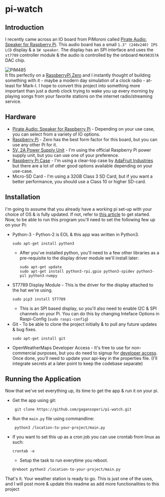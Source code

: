 # pi-watch
 
## Introduction
I recently came across an IO board from PiMoroni called [Pirate Audio: Speaker for Raspberry Pi](https://shop.pimoroni.com/products/pirate-audio-mini-speaker?variant=31189753692243). 
This audio board has a small `1.3" (240x240) IPS LCD` display & a `1W speaker`. The display has an SPI interface and 
uses the `st7789` controller module & the audio is controlled by the onboard `MAX98357A` DAC chip. <p/>
![PIM485](https://cdn.shopify.com/s/files/1/0174/1800/products/Pirate_Audio_Smol_Speaker_1_of_3_192x192.jpg?v=1574166432) <br/>
It fits perfectly on a [RaspberryPi Zero](https://www.raspberrypi.com/products/raspberry-pi-zero-2-w/) and I instantly thought of building something with it - maybe a modern day simulation of a clock radio - at-least for Mark-I. I hope to convert this project 
into something more important than just a dumb clock trying to wake you up every morning by playing songs from your favorite stations on the internet radio/streaming service.

## Hardware
 * [Pirate Audio: Speaker for Raspberry Pi](https://shop.pimoroni.com/products/pirate-audio-mini-speaker?variant=31189753692243) - Depending on your use case, you can select from a variety of IO options.
 * [Raspberry Pi](https://www.raspberrypi.com/products/raspberry-pi-zero-2-w/) - Zero has the best form factor for this board, but you can use any other Pi for it.
 * [5V, 2A Power Supply Unit](https://www.raspberrypi.com/products/raspberry-pi-universal-power-supply/) - I'm using the official Raspberry Pi power supply unit, but you can use one of your preference.
 * [Raspberry Pi Case](https://www.adafruit.com/product/3252) - I'm using a clear-top case by [AdaFruit Industries](https://www.adafruit.com/) but there are a lot of other good options available depending on your use-case.
 * Micro-SD Card - I'm using a 32GB Class 3 SD Card, but if you want a better performance, you should use a Class 10 or higher SD-card.

## Installation
I'm going to assume that you already have a working pi set-up with your choice of OS & is fully updated. If not, refer to [this article]() to get started. Now, to be able to run this program you'll need to set the following few up on your Pi:
* Python-3 - Python-2 is EOL & this app was written in Python3.
    ```
    sudo apt-get install python3
    ```
  * After you've installed python, you'll need to a few other libraries as a pre-requisite to the display driver module we'll install later:
    ```
    sudo apt-get update
    sudo apt-get install python3-rpi.gpio python3-spidev python3-pil python3-numpy
    ```
* ST7789 Display Module - This is the driver for the display attached to the hat we're using.
  ```
  sudo pip3 install ST7789
  ```
  * This is an SPI based display, so you'll also need to enable I2C & SPI channels on your Pi. You can do this by changing Inteface Options in Raspi-Config (```sudo raspi-config```)
* Git - To be able to clone the project initially & to pull any future updates & bug fixes.
  ```
  sudo apt-get install git
  ```
* OpenWeatherMaps Developer Access - It's free to use for non-commercial purposes, but you do need to signup for [developer access](https://openweathermap.org/price). Once done, you'll need to update your api-key in the properties file. (I'll integrate secrets at a later point to keep the codebase separate)


## Running the Application
Now that we've set everything up, its time to get the app & run it on your pi.
 - Get the app using git:
   ```
    git clone https://github.com/gagansopori/pi-watch.git
   ```
 - Run the `main.py` file using commandline:
   ```
    python3 /location-to-your-project/main.py
   ```
 - If you want to set this up as a cron job you can use crontab from linux as such:
    ```
   crontab -e
   ```
   - Setup the task to run everytime you reboot.
   ```
   @reboot python3 /location-to-your-project/main.py 
   ```

<p/>

That's it. Your weather station is ready to go. This is just one of the uses, and I will post more & update this readme as add more functionalities to this project
